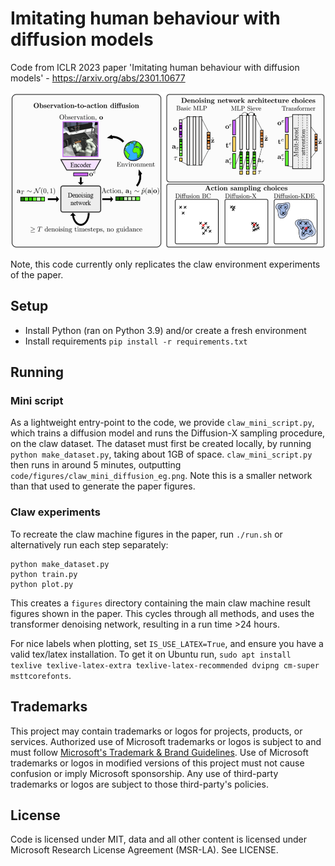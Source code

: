 # Imitating human behaviour with diffusion models

Code from ICLR 2023 paper 'Imitating human behaviour with diffusion models' - https://arxiv.org/abs/2301.10677

<img height="250" src="overview_01.png">

Note, this code currently only replicates the claw environment experiments of the paper.

## Setup

- Install Python (ran on Python 3.9) and/or create a fresh environment
- Install requirements `pip install -r requirements.txt`

## Running

### Mini script

As a lightweight entry-point to the code, we provide `claw_mini_script.py`, which trains a diffusion model and runs the Diffusion-X sampling procedure, on the claw dataset. The dataset must first be created locally, by running `python make_dataset.py`, taking about 1GB of space. `claw_mini_script.py` then runs in around 5 minutes, outputting `code/figures/claw_mini_diffusion_eg.png`. Note this is a smaller network than that used to generate the paper figures.

### Claw experiments

To recreate the claw machine figures in the paper, run `./run.sh` or alternatively run each step separately:

```
python make_dataset.py
python train.py
python plot.py
```

This creates a `figures` directory containing the main claw machine result figures shown in the paper. This cycles through all methods, and uses the transformer denoising network, resulting in a run time >24 hours.

For nice labels when plotting, set `IS_USE_LATEX=True`, and ensure you have a valid tex/latex installation. To get it on Ubuntu run, `sudo apt install texlive texlive-latex-extra texlive-latex-recommended dvipng cm-super msttcorefonts`.

## Trademarks

This project may contain trademarks or logos for projects, products, or services. Authorized use of Microsoft 
trademarks or logos is subject to and must follow 
[Microsoft's Trademark & Brand Guidelines](https://www.microsoft.com/en-us/legal/intellectualproperty/trademarks/usage/general).
Use of Microsoft trademarks or logos in modified versions of this project must not cause confusion or imply Microsoft sponsorship.
Any use of third-party trademarks or logos are subject to those third-party's policies.

## License
Code is licensed under MIT, data and all other content is licensed under Microsoft Research License Agreement (MSR-LA). See LICENSE.